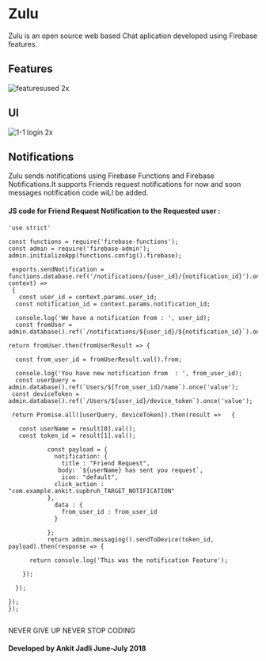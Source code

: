 # Zulu

Zulu is an open source web based Chat aplication developed using Firebase features.

## Features 

![featuresused 2x](https://user-images.githubusercontent.com/37221963/42370593-c8d3dba6-812a-11e8-8495-a2fcb7a8ecc0.png)


## UI
![1-1 login 2x](https://user-images.githubusercontent.com/37221963/42367936-57fa583a-8123-11e8-9d85-087f586abbe3.png)


## Notifications

Zulu sends notifications using Firebase Functions and Firebase Notifications.It supports Friends request notifications for now and soon messages notification code wiLl be added.


#### JS code for Friend Request Notification to the Requested user :


```
'use strict'

const functions = require('firebase-functions');
const admin = require('firebase-admin');
admin.initializeApp(functions.config().firebase);

 exports.sendNotification = functions.database.ref('/notifications/{user_id}/{notification_id}').onWrite((change, context) =>
 {
   const user_id = context.params.user_id;
  const notification_id = context.params.notification_id;

  console.log('We have a notification from : ', user_id);
  const fromUser = admin.database().ref(`/notifications/${user_id}/${notification_id}`).once('value');

return fromUser.then(fromUserResult => {

  const from_user_id = fromUserResult.val().from;

  console.log('You have new notification from  : ', from_user_id);
  const userQuery = admin.database().ref(`Users/${from_user_id}/name`).once('value');
 const deviceToken = admin.database().ref(`/Users/${user_id}/device_token`).once('value');

 return Promise.all([userQuery, deviceToken]).then(result =>   {

   const userName = result[0].val();
   const token_id = result[1].val();

           const payload = {
             notification: {
               title : "Friend Request",
              body: `${userName} has sent you request`,
               icon: "default",
             click_action : "com.example.ankit.supbruh_TARGET_NOTIFICATION"
           },
             data : {
               from_user_id : from_user_id
             }

           };
           return admin.messaging().sendToDevice(token_id, payload).then(response => {

      return console.log('This was the notification Feature');

    });

  });

});
});


```

NEVER GIVE UP NEVER STOP CODING 


#### Developed by Ankit Jadli June-July 2018


